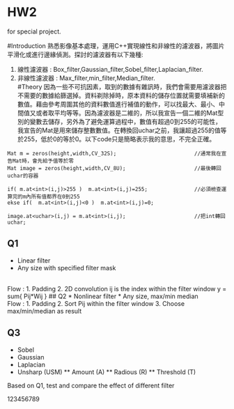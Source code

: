 # HW2
for special project. 

#Introduction
熟悉影像基本處理，運用C++實現線性和非線性的濾波器，將圖片平滑化或進行邊緣偵測。探討的濾波器有以下幾種:<br>
1.  線性濾波器 : Box_filter,Gaussian_filter,Sobel_filter,Laplacian_filter.<br>
2.  非線性濾波器 : Max_filter,min_filter,Median_filter.<br>
#Theory
因為一些不可抗因素，取到的數據有雜訊時，我們會需要用濾波器把不需要的數據給篩選掉。資料剃除掉時，原本資料的儲存位置就需要填補新的數值。藉由參考周圍其他的資料數值進行補值的動作，可以找最大、最小、中間值又或者取平均等等。因為濾波器是二維的，所以我宣告一個二維的Mat型別的變數去儲存，另外為了避免運算過程中，數值有超過0到255的可能性，我宣告的Mat是用來儲存整數數值。在轉換回uchar之前，我讓超過255的值等於255，低於0的等於0。以下code只是簡略表示我的意思，不完全正確。
```
Mat m = zeros(height,width,CV_32S);                         //通常我在宣告Mat時，會先給予值等於零
Mat image = zeros(height,width,CV_8U);                      //最後轉回uchar的容器

if( m.at<int>(i,j)>255 )  m.at<int>(i,j)=255;               //必須檢查運算完的m內所有值都界在0到255
ekse if(  m.at<int>(i,j)<0 )  m.at<int>(i,j)=0;

image.at<uchar>(i,j) = m.at<int>(i,j);                      //把int轉回uchar;
```

## Q1
* Linear filter
* Any size with specified filter mask
<br/>
Flow : 
  1. Padding
  2. 2D convolution ij is the index within the filter window
    y = sum{ Pij*Wij }
## Q2
* Nonlinear filter
* Any size, max/min median
<br/>
Flow :
  1. Padding
  2. Sort Pij within the filter window
  3. Choose max/min/median as result

## Q3
* Sobel
* Gaussian
* Laplacian
* Unsharp (USM)
** Amount (A)
** Radious (R)
** Threshold (T)

Based on Q1, test and compare the effect of different filter

123456789

